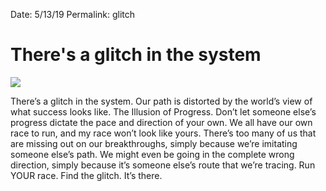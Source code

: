 Date: 5/13/19
Permalink: glitch

# There's a glitch in the system

![][image-1]

There’s a glitch in the system. Our path is distorted by the world’s view of what success looks like. The Illusion of Progress. Don’t let someone else’s progress dictate the pace and direction of your own. We all have our own race to run, and my race won’t look like yours. There’s too many of us that are missing out on our breakthroughs, simply because we’re imitating someone else’s path. We might even be going in the complete wrong direction, simply because it’s someone else’s route that we’re tracing. Run YOUR race. Find the glitch. It’s there.

[image-1]:	https://i.imgur.com/Nw1Zk7e.jpg